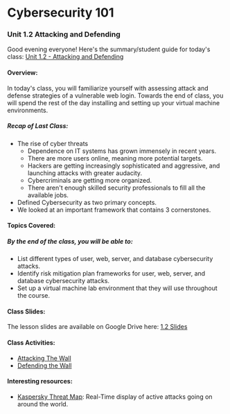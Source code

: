 # Cybersecurity 101
### Unit 1.2 Attacking and Defending


Good evening everyone! Here's the summary/student guide for today's class: [Unit 1.2 - Attacking and Defending](https://utoronto.bootcampcontent.com/utoronto-bootcamp/utor-tor-cyber-pt-03-2021-u-c/-/blob/13e8d9bc1ec166465c1e80cd242836a3ce2b5cbd/1.%20Cybersecurity%20101/2/StudentGuide.md)

#### Overview:
In today's class, you will familiarize yourself with assessing attack and defense strategies of a vulnerable web login. Towards the end of class, you will spend the rest of the day installing and setting up your virtual machine environments.

##### Recap of Last Class:
- The rise of cyber threats
  - Dependence on IT systems has grown immensely in recent years. 
  - There are more users online, meaning more potential targets. 
  - Hackers are getting increasingly sophisticated and aggressive, and launching attacks with greater audacity.
  - Cybercriminals are getting more organized.
  - There aren't enough skilled security professionals to fill all the available jobs.
- Defined Cybersecurity as two primary concepts.
- We looked at an important framework that contains 3 cornerstones.

#### Topics Covered:
##### By the end of the class, you will be able to:
- List different types of user, web, server, and database cybersecurity attacks.
- Identify risk mitigation plan frameworks for user, web, server, and database cybersecurity attacks.
- Set up a virtual machine lab environment that they will use throughout the course.

####  Class Slides:
The lesson slides are available on Google Drive here: [1.2 Slides](https://docs.google.com/presentation/d/1sVnwH-LouyXe_citL2uHDPKdx8QKKbKB3eEJbkUDIss/edit#slide=id.g4f80a3047b_0_990)

#### Class Activities:
- [Attacking The Wall](https://utoronto.bootcampcontent.com/utoronto-bootcamp/utor-tor-cyber-pt-03-2021-u-c/-/tree/master/1.%20Cybersecurity%20101/2/Activities/03_Attacking_The_Wall)
- [Defending the Wall](https://utoronto.bootcampcontent.com/utoronto-bootcamp/utor-tor-cyber-pt-03-2021-u-c/-/tree/master/1.%20Cybersecurity%20101/2/Activities/05_Defending_The_Wall)

#### Interesting resources:
- [Kaspersky Threat Map](https://cybermap.kaspersky.com/): Real-Time display of active attacks going on around the world.
